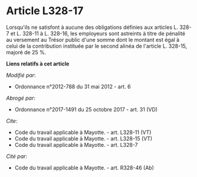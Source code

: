 # Article L328-17

Lorsqu'ils ne satisfont à aucune des obligations définies aux articles L. 328-7 et L. 328-11 à L. 328-16, les employeurs sont
astreints à titre de pénalité au versement au Trésor public d'une somme dont le montant est égal à celui de la contribution
instituée par le second alinéa de l'article L. 328-15, majoré de 25 %.

**Liens relatifs à cet article**

_Modifié par_:

  - Ordonnance n°2012-788 du 31 mai 2012 - art. 6

_Abrogé par_:

  - Ordonnance n°2017-1491 du 25 octobre 2017 - art. 31 (VD)

_Cite_:

  - Code du travail applicable à Mayotte. - art. L328-11 (VT)
  - Code du travail applicable à Mayotte. - art. L328-15 (VT)
  - Code du travail applicable à Mayotte. - art. L328-7

_Cité par_:

  - Code du travail applicable à Mayotte. - art. R328-46 (Ab)
